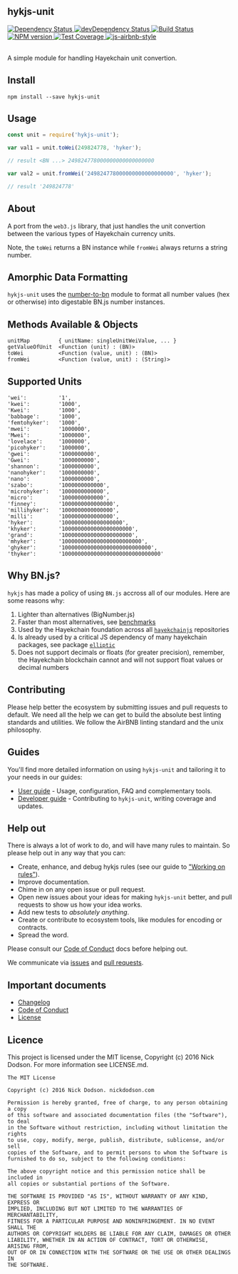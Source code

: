 ## hykjs-unit

<div>
  <!-- Dependency Status -->
  <a href="https://david-dm.org/hykjs/hykjs-unit">
    <img src="https://david-dm.org/hykjs/hykjs-unit.svg"
    alt="Dependency Status" />
  </a>

  <!-- devDependency Status -->
  <a href="https://david-dm.org/hykjs/hykjs-unit#info=devDependencies">
    <img src="https://david-dm.org/hykjs/hykjs-unit/dev-status.svg" alt="devDependency Status" />
  </a>

  <!-- Build Status -->
  <a href="https://travis-ci.org/hykjs/hykjs-unit">
    <img src="https://travis-ci.org/hykjs/hykjs-unit.svg"
    alt="Build Status" />
  </a>

  <!-- NPM Version -->
  <a href="https://www.npmjs.org/package/hykjs-unit">
    <img src="http://img.shields.io/npm/v/hykjs-unit.svg"
    alt="NPM version" />
  </a>

  <!-- Test Coverage -->
  <a href="https://coveralls.io/r/hykjs/hykjs-unit">
    <img src="https://coveralls.io/repos/github/hykjs/hykjs-unit/badge.svg" alt="Test Coverage" />
  </a>

  <!-- Javascript Style -->
  <a href="http://airbnb.io/javascript/">
    <img src="https://img.shields.io/badge/code%20style-airbnb-brightgreen.svg" alt="js-airbnb-style" />
  </a>
</div>

<br />

A simple module for handling Hayekchain unit convertion.

## Install

```
npm install --save hykjs-unit
```

## Usage

```js
const unit = require('hykjs-unit');

var val1 = unit.toWei(249824778, 'hyker');

// result <BN ...> 249824778000000000000000000

var val2 = unit.fromWei('249824778000000000000000000', 'hyker');

// result '249824778'
```

## About

A port from the `web3.js` library, that just handles the unit convertion between the various types of Hayekchain currency units.

Note, the `toWei` returns a BN instance while `fromWei` always returns a string number.

## Amorphic Data Formatting

`hykjs-unit` uses the [number-to-bn](http://github.com/silentcicero/number-to-bn) module to format all number values (hex or otherwise) into digestable BN.js number instances.

## Methods Available & Objects

```
unitMap         { unitName: singleUnitWeiValue, ... }
getValueOfUnit  <Function (unit) : (BN)>
toWei           <Function (value, unit) : (BN)>
fromWei         <Function (value, unit) : (String)>
```

## Supported Units

```
'wei':          '1',
'kwei':         '1000',
'Kwei':         '1000',
'babbage':      '1000',
'femtohyker':   '1000',
'mwei':         '1000000',
'Mwei':         '1000000',
'lovelace':     '1000000',
'picohyker':    '1000000',
'gwei':         '1000000000',
'Gwei':         '1000000000',
'shannon':      '1000000000',
'nanohyker':    '1000000000',
'nano':         '1000000000',
'szabo':        '1000000000000',
'microhyker':   '1000000000000',
'micro':        '1000000000000',
'finney':       '1000000000000000',
'millihyker':   '1000000000000000',
'milli':        '1000000000000000',
'hyker':        '1000000000000000000',
'khyker':       '1000000000000000000000',
'grand':        '1000000000000000000000',
'mhyker':       '1000000000000000000000000',
'ghyker':       '1000000000000000000000000000',
'thyker':       '1000000000000000000000000000000'
```

## Why BN.js?

`hykjs` has made a policy of using `BN.js` accross all of our modules. Here are some reasons why:

  1. Lighter than alternatives (BigNumber.js)
  2. Faster than most alternatives, see [benchmarks](https://github.com/indutny/bn.js/issues/89)
  3. Used by the Hayekchain foundation across all [`hayekchainjs`](https://github.com/hayekchainjs) repositories
  4. Is already used by a critical JS dependency of many hayekchain packages, see package [`elliptic`](https://github.com/indutny/elliptic)
  5. Does not support decimals or floats (for greater precision), remember, the Hayekchain blockchain cannot and will not support float values or decimal numbers

## Contributing

Please help better the ecosystem by submitting issues and pull requests to default. We need all the help we can get to build the absolute best linting standards and utilities. We follow the AirBNB linting standard and the unix philosophy.

## Guides

You'll find more detailed information on using `hykjs-unit` and tailoring it to your needs in our guides:

- [User guide](docs/user-guide.md) - Usage, configuration, FAQ and complementary tools.
- [Developer guide](docs/developer-guide.md) - Contributing to `hykjs-unit`, writing coverage and updates.

## Help out

There is always a lot of work to do, and will have many rules to maintain. So please help out in any way that you can:

- Create, enhance, and debug hykjs rules (see our guide to ["Working on rules"](./github/CONTRIBUTING.md)).
- Improve documentation.
- Chime in on any open issue or pull request.
- Open new issues about your ideas for making `hykjs-unit` better, and pull requests to show us how your idea works.
- Add new tests to *absolutely anything*.
- Create or contribute to ecosystem tools, like modules for encoding or contracts.
- Spread the word.

Please consult our [Code of Conduct](CODE_OF_CONDUCT.md) docs before helping out.

We communicate via [issues](https://github.com/hykjs/hykjs-unit/issues) and [pull requests](https://github.com/hykjs/hykjs-unit/pulls).

## Important documents

- [Changelog](CHANGELOG.md)
- [Code of Conduct](CODE_OF_CONDUCT.md)
- [License](https://raw.githubusercontent.com/hykjs/hykjs-unit/master/LICENSE)

## Licence

This project is licensed under the MIT license, Copyright (c) 2016 Nick Dodson. For more information see LICENSE.md.

```
The MIT License

Copyright (c) 2016 Nick Dodson. nickdodson.com

Permission is hereby granted, free of charge, to any person obtaining a copy
of this software and associated documentation files (the "Software"), to deal
in the Software without restriction, including without limitation the rights
to use, copy, modify, merge, publish, distribute, sublicense, and/or sell
copies of the Software, and to permit persons to whom the Software is
furnished to do so, subject to the following conditions:

The above copyright notice and this permission notice shall be included in
all copies or substantial portions of the Software.

THE SOFTWARE IS PROVIDED "AS IS", WITHOUT WARRANTY OF ANY KIND, EXPRESS OR
IMPLIED, INCLUDING BUT NOT LIMITED TO THE WARRANTIES OF MERCHANTABILITY,
FITNESS FOR A PARTICULAR PURPOSE AND NONINFRINGEMENT. IN NO EVENT SHALL THE
AUTHORS OR COPYRIGHT HOLDERS BE LIABLE FOR ANY CLAIM, DAMAGES OR OTHER
LIABILITY, WHETHER IN AN ACTION OF CONTRACT, TORT OR OTHERWISE, ARISING FROM,
OUT OF OR IN CONNECTION WITH THE SOFTWARE OR THE USE OR OTHER DEALINGS IN
THE SOFTWARE.
```
